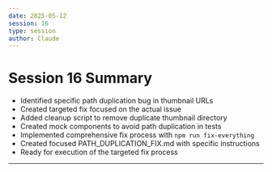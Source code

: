 ```yaml
---
date: 2025-05-12
session: 16
type: session
author: Claude
---
```


# Session 16 Summary

- Identified specific path duplication bug in thumbnail URLs
- Created targeted fix focused on the actual issue
- Added cleanup script to remove duplicate thumbnail directory
- Created mock components to avoid path duplication in tests
- Implemented comprehensive fix process with `npm run fix-everything`
- Created focused PATH_DUPLICATION_FIX.md with specific instructions
- Ready for execution of the targeted fix process

---